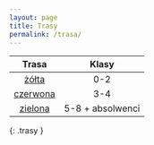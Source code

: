 ```yaml
---
layout: page
title: Trasy
permalink: /trasa/
---
```




|            Trasa            |      Klasy       |
|:---------------------------:|:----------------:|
|    [żółta](/trasa/zolta)    |       0-2        |
| [czerwona](/trasa/czerwona) |       3-4        |
|  [zielona](/trasa/zielona)  | 5-8 + absolwenci |
{: .trasy }



